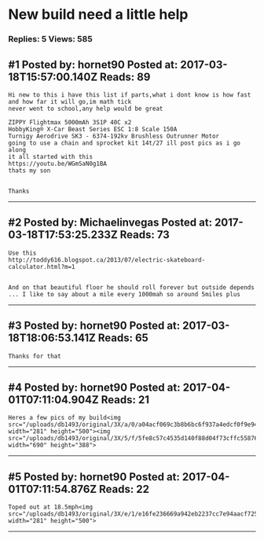 # New build need a little help

### Replies: 5 Views: 585

## \#1 Posted by: hornet90 Posted at: 2017-03-18T15:57:00.140Z Reads: 89

```
Hi new to this i have this list if parts,what i dont know is how fast and how far it will go,im math tick
never went to school,any help would be great 

ZIPPY Flightmax 5000mAh 3S1P 40C x2
HobbyKing® X-Car Beast Series ESC 1:8 Scale 150A
Turnigy Aerodrive SK3 - 6374-192kv Brushless Outrunner Motor
going to use a chain and sprocket kit 14t/27 ill post pics as i go along
it all started with this 
https://youtu.be/WGmSaN0g1BA
thats my son


Thanks
```

---
## \#2 Posted by: Michaelinvegas Posted at: 2017-03-18T17:53:25.233Z Reads: 73

```
Use this 
http://toddy616.blogspot.ca/2013/07/electric-skateboard-calculator.html?m=1


And on that beautiful floor he should roll forever but outside depends ... I like to say about a mile every 1000mah so around 5miles plus
```

---
## \#3 Posted by: hornet90 Posted at: 2017-03-18T18:06:53.141Z Reads: 65

```
Thanks for that
```

---
## \#4 Posted by: hornet90 Posted at: 2017-04-01T07:11:04.904Z Reads: 21

```
Heres a few pics of my build<img src="/uploads/db1493/original/3X/a/0/a04acf069c3b8b6bc6f937a4edcf0f9e946af55d.jpg" width="281" height="500"><img src="/uploads/db1493/original/3X/5/f/5fe8c57c4535d140f88d04f73cffc558761da481.jpg" width="690" height="388">
```

---
## \#5 Posted by: hornet90 Posted at: 2017-04-01T07:11:54.876Z Reads: 22

```
Toped out at 18.5mph<img src="/uploads/db1493/original/3X/e/1/e16fe236669a942eb2237cc7e94aacf725cfa33d.png" width="281" height="500">
```

---
